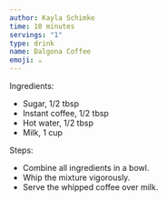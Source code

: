 ```yaml
---
author: Kayla Schimke
time: 10 minutes
servings: "1"
type: drink
name: Dalgona Coffee
emoji: ☕
---
```


Ingredients:

- Sugar, 1/2 tbsp
- Instant coffee, 1/2 tbsp
- Hot water, 1/2 tbsp
- Milk, 1 cup

Steps:

- Combine all ingredients in a bowl.
- Whip the mixture vigorously.
- Serve the whipped coffee over milk.
